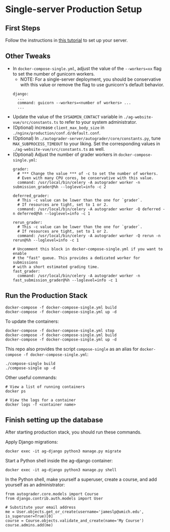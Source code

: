 # Single-server Production Setup

## First Steps
Follow the instructions in [this tutorial](./production_first_steps.md) to set
up your server.

## Other Tweaks
* In `docker-compose-single.yml`, adjust the value of the `--workers=xx` flag
  to set the number of gunicorn workers.
    * NOTE: For a single-server deployment, you should be conservative with this value or
      remove the flag to use gunicorn's default behavior.
  ```
  django:
    ...
    command: guicorn --workers=<number of workers> ...
    ...
  ```
* Update the value of the `SYSADMIN_CONTACT` variable in `./ag-website-vue/src/constants.ts` to refer
  to your system administrator.
* (Optional) increase `client_max_body_size` in `./nginx/production/conf.d/default.conf`.
* (Optional) In `./autograder-server/autograder/core/constants.py`, tune `MAX_SUBPROCESS_TIMEOUT` to your liking. Set the corresponding values in `./ag-website-vue/src/constants.ts` as well.
* (Optional) Adjust the number of grader workers in `docker-compose-single.yml`:
    ```
    grader:
      # *** Change the value *** of -c to set the number of workers.
      # Even with many CPU cores, be conservative with this value.
      command: /usr/local/bin/celery -A autograder worker -n submission_grader@%h --loglevel=info -c 2

    deferred_grader:
      # This -c value can be lower than the one for `grader`.
      # If resources are tight, set to 1 or 2.
      command: /usr/local/bin/celery -A autograder worker -Q deferred -n deferred@%h --loglevel=info -c 1

    rerun_grader:
      # This -c value can be lower than the one for `grader`.
      # If resources are tight, set to 1 or 2.
      command: /usr/local/bin/celery -A autograder worker -Q rerun -n rerun@%h --loglevel=info -c 1

    # Uncomment this block in docker-compose-single.yml if you want to enable
    # the "fast" queue. This provides a dedicated worker for submissions
    # with a short estimated grading time.
    fast_grader:
      command: /usr/local/bin/celery -A autograder worker -n fast_submission_grader@%h --loglevel=info -c 1
    ```

## Run the Production Stack
```
docker-compose -f docker-compose-single.yml build
docker-compose -f docker-compose-single.yml up -d
```

To update the containers:
```
docker-compose -f docker-compose-single.yml stop
docker-compose -f docker-compose-single.yml build
docker-compose -f docker-compose-single.yml up -d
```

This repo also provides the script `compose-single` as an alias for
`docker-compose -f docker-compose-single.yml`:
```
./compose-single build
./compose-single up -d
```

Other useful commands:
```
# View a list of running containers
docker ps

# View the logs for a container
docker logs -f <container name>
```
## Finish setting up the database
After starting production stack, you should run these commands.

Apply Django migrations:
```
docker exec -it ag-django python3 manage.py migrate
```
Start a Python shell inside the ag-django container:
```
docker exec -it ag-django python3 manage.py shell
```
In the Python shell, make yourself a superuser, create a course, and add yourself as an administrator:
```
from autograder.core.models import Course
from django.contrib.auth.models import User

# Substitute your email address
me = User.objects.get_or_create(username='jameslp@umich.edu', is_superuser=True)[0]
course = Course.objects.validate_and_create(name='My Course')
course.admins.add(me)
```
